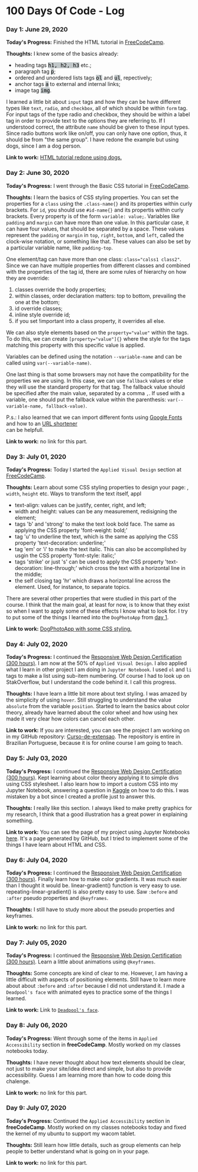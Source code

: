 # 100 Days Of Code - Log

### Day 1: June 29, 2020
<!-- ##### (delete me or comment me out) -->

**Today's Progress:** Finished the HTML tutorial in <a href="https://www.freecodecamp.org/" alt="Link to FreeCodeCamp." target="_blank">FreeCodeCamp</a>. 

**Thoughts:** I knew some of the basics already:

<ul>
<li>heading tags <mark style="background-color: #C1C7C9; font-family: monospace;">h1, h2, h3</mark> etc.;</li>
<li>paragraph tag <mark style="background-color: #C1C7C9; font-family: monospace;">p</mark>;</li>
<li>ordered and unordered lists tags <mark style="background-color: #C1C7C9; font-family: monospace;">ol</mark> and <mark style="background-color: #C1C7C9; font-family: monospace;">ul</mark>, repectively;</li>
<li>anchor tags <mark style="background-color: #C1C7C9; font-family: monospace;">a</mark> to external and internal links;</li>
<li>image tag <mark style="background-color: #C1C7C9; font-family: monospace;">img</mark>.</li>
</ul>

I learned a little bit about ``input`` tags and how they can be have different types like ``text``, ``radio``, and ``checkbox``, all of which should be within ``form`` tag. For input tags of the type radio and checkbox, they should be within a label tag in order to provide text to the options they are referring to. If I understood correct, the attribute ``name`` should be given to these input types. Since radio buttons work like on/off, you can only have one option, thus, it should be from "the same group". I have redone the example but using dogs, since I am a dog person.

**Link to work:** <a id="link-D1" href="https://bit.ly/2VBNLxr">HTML tutorial redone using dogs.</a>

### Day 2: June 30, 2020

**Today's Progress:** I went through the Basic CSS tutorial in <a href="https://www.freecodecamp.org/" alt="Link to FreeCodeCamp." target="_blank">FreeCodeCamp</a>.

**Thoughts:** I learn the basics of CSS styling properties. You can set the properties for a ``class`` using the ``.class-name{}`` and its properties within curly brackets. For ``id``, you should use ``#id-name{}`` and its propertis within curly brackets. Every property is of the form ``variable: value;``.  Variables like ``padding`` and ``margin`` can have more than one value. In this particular case, it can have four values, that should be separated by a space. These values represent the ``padding`` or ``margin`` in ``top``, ``right``, ``bottom``, and ``left``, called the clock-wise notation, or something like that. These values can also be set by a particular variable name, like ``padding-top``. 

One element/tag can have more than one class: ``class="calss1 class2"``. Since we can have multiple properties from different classes and combined with the properties of the tag id, there are some rules of hierarchy on how they are override:

<ol>
    <li>classes override the body properties;</li>
    <li>within classes, order declaration matters: top to bottom, prevailing the one at the bottom;</li>
    <li>id override classes;</li>
    <li>inline style override id;</li>
    <li>if you set !important into a class property, it overrides all else.</li>
</ol>

We can also style elements based on the ``property="value"`` within the tags. To do this, we can create ``[property="value"]{}`` where the style for the tags matching this property with this specific value is applied.

Variables can be defined using the notation ``--variable-name`` and can be called using ``var(--variable-name)``. 

One last thing is that some browsers may not have the compatibility for the properties we are using. In this case, we can use ``fallback`` values or else they will use the standard property for that tag. The fallback value should be specified after the main value, separated by a comma ``,``. If used with a variable, one should put the fallback value within the parenthesis: ``var(--variable-name, fallback-value)``.

P.s.: I also learned that we can import different fonts using <a href="https://fonts.google.com/">Google Fonts</a> and how to an <a href="https://bitly.com/">URL shortener</a><br> can be helpfull.

**Link to work:** no link for this part.

### Day 3: July 01, 2020

**Today's Progress:** Today I started the ``Applied Visual Design`` section at <a href="https://www.freecodecamp.org/" alt="Link to FreeCodeCamp." target="_blank">FreeCodeCamp</a>. 



**Thoughts:** Learn about some CSS styling properties to design your page: , ``width``, ``height`` etc. Ways to transform the text itself, appl
<ul>
    <li>text-align: values can be justify, center, right, and left;</li>
    <li>width and height: values can be any measurement, redisigning the element;</li>
    <li>tags 'b' and 'strong' to make the text look bold face. The same as applying the CSS property 'font-weight: bold;'</li>
    <li>tag 'u' to underline the text, which is the same as applying the CSS property 'text-decoration: underline;'</li>
    <li>tag 'em' or 'i' to make the text italic. This can also be accomplished by usgin the CSS property 'font-style: italic;'</li>
    <li>tags 'strike' or just 's' can be used to apply the CSS property 'text-decoration: line-through;' which cross the text with a horizontal line in the middle;</li>
    <li>the self closing tag 'hr' which draws a horizontal line across the element. Used, for instance, to separate topics.
</ul>

There are several other properties that were studied in this part of the course. I think that the main goal, at least for now, is to know that they exist so when I want to apply some of these effects I know what to look for. I try to put some of the things I learned into the ``DogPhotoApp`` from <a href="#link-D1">day 1</a>.

**Link to work:** <a href="https://bit.ly/2AlYoNf">DogPhotoApp with some CSS styling.</a>

### Day 4: July 02, 2020

**Today's Progress:** I continued the <a href="https://www.freecodecamp.org/learn" target="_blank" alt="Link to FreeCodeCamp.">Responsive Web Design Certification (300 hours)</a>. I am now at the 50% of ``Applied Visual Design``. I also applied what I learn in other project I am doing in ``Jupyter Notebook``. I used ``ol`` and ``li`` tags to make a list using sub-item numbering. Of course I had to look up on StakOverflow, but I understand the code behind it. I call this progress.

**Thoughts:** I have learn a little bit more about text styling. I was amazed by the simplicity of using ``hover``. Still struggling to understand the value ``absolute`` from the variable ``position``. Started to learn the basics about color theory, already have learned about the color wheel and how using hex made it very clear how colors can cancel each other.

**Link to work:** If you are interested, you can see the project I am working on in my GitHub repository: <a href="https://bit.ly/3inqVTL" alt="Curso-de-extensao" target="_blank">Curso-de-extensao</a>. The repository is entire in Brazilian Portuguese, because it is for online course I am going to teach.

### Day 5: July 03, 2020

**Today's Progress:** I continued the <a href="https://www.freecodecamp.org/learn" target="_blank" alt="Link to FreeCodeCamp.">Responsive Web Design Certification (300 hours)</a>. Kept learning about color theory applying it to simple divs using CSS stylesheet. I also learn how to import a custom CSS into my Jupyter Notebook, answering a question in [Kaggle](https://www.kaggle.com/) on how to do this. I was mistaken by a bot since I created a profile just to answer this.

**Thoughts:** I really like this section. I always liked to make pretty graphics for my research, I think that a good illustration has a great power in explaining something. 

**Link to work:** You can see the page of my project using Jupyter Notebooks [here](https://vieirads.github.io/Curso-de-extensao/). It's a page generated by GitHub, but I tried to implement some of the things I have learn about HTML and CSS.

### Day 6: July 04, 2020

**Today's Progress:** I continued the <a href="https://www.freecodecamp.org/learn" target="_blank" alt="Link to FreeCodeCamp.">Responsive Web Design Certification (300 hours)</a>. Finally learn how to make color gradients. It was much easier than I thought it would be. linear-gradient() function is very easy to use. repeating-linear-gradient() is also pretty easy to use. Saw ``:before`` and ``:after`` pseudo properties and ``@keyframes``.

**Thoughts:** I still have to study more about the pseudo properties and keyframes. 

**Link to work:** no link for this part.

### Day 7: July 05, 2020

**Today's Progress:** I continued the <a href="https://www.freecodecamp.org/learn" target="_blank" alt="Link to FreeCodeCamp.">Responsive Web Design Certification (300 hours)</a>. Learn a little about animations using ``@keyframes``.

**Thoughts:** Some concepts are kind of clear to me. However, I am having a little difficult with aspects of positioning elements. Still have to learn more about about ``:before`` and ``:after`` because I did not understand it. I made a ``Deadpool's face`` with animated eyes to practice some of the things I learned.

**Link to work:** Link to <a href="https://bit.ly/2ZI33l9" alt="Link to Deadpool's face.">``Deadpool's face``</a>.

### Day 8: July 06, 2020

**Today's Progress:** Went through some of the items in ``Applied Accessibility`` section in **freeCodeCamp**. Mostly worked on my classes notebooks today.

**Thoughts:**  I have never thought about how text elements should be clear, not just to make your site/idea direct and simple, but also to provide accessibility. Guess I am learning more than how to code doing this chalenge.

**Link to work:** no link for this part.

### Day 9: July 07, 2020

**Today's Progress:** Continued the ``Applied Accessibility`` section in **freeCodeCamp**. Mostly worked on my classes notebooks today and fixed the kernel of my ubuntu to support my wacom tablet.

**Thoughts:**  Still learn how little details, such as group elements can help people to better understand what is going on in your page. 

**Link to work:** no link for this part.
